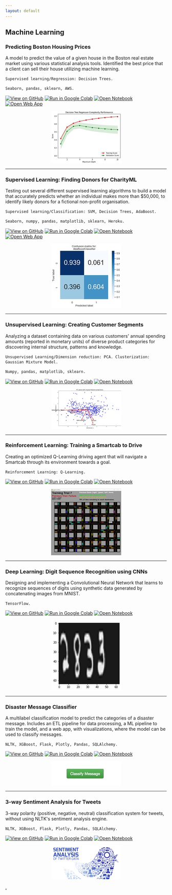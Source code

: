 ```yaml
---
layout: default
---
```

<a name="machinelearning"></a>
## Machine Learning
<a name="boston"></a>
### Predicting Boston Housing Prices 
A model to predict the value of a given house in the Boston real estate market using various statistical analysis tools. Identified the best price that a client can sell their house utilizing machine learning. 
```
Supervised learning/Regression: Decision Trees.
```
```python 
Seaborn, pandas, sklearn, AWS.
```

[![View on GitHub](https://img.shields.io/badge/GitHub-View_on_GitHub-blue?logo=GitHub)](https://github.com/alex-coch/alex-coch.github.io/blob/main/boston_housing/)
[![Run in Google Colab](https://img.shields.io/badge/Colab-Run_in_Google_Colab-blue?logo=Google&logoColor=FDBA18)](https://githubtocolab.com/alex-coch/alex-coch.github.io/blob/main/boston_housing/boston_housing.ipynb)
[![Open Notebook](https://img.shields.io/badge/Jupyter-Open_Notebook-blue?logo=Jupyter)](/boston_housing/boston_housing.html)
[![Open Web App](https://img.shields.io/badge/AWS-Open_Web_App-blue?logo=amazon-aws)](http://ec2-3-144-15-139.us-east-2.compute.amazonaws.com/)

<center><img src="/assets/img/boston.jpg"></center>

---
<a name="donors"></a>
### Supervised Learning: Finding Donors for CharityML 
Testing out several different supervised learning algorithms to build a model that accurately predicts whether an individual makes more than $50,000, to identify likely donors for a fictional non-profit organisation.
```
Supervised learning/Classification: SVM, Decision Trees, AdaBoost.
```
```python
Seaborn, numpy, pandas, matplotlib, sklearn, Heroku.
```

[![View on GitHub](https://img.shields.io/badge/GitHub-View_on_GitHub-blue?logo=GitHub)](https://github.com/alex-coch/alex-coch.github.io/blob/main/finding_donors/)
[![Run in Google Colab](https://img.shields.io/badge/Colab-Run_in_Google_Colab-blue?logo=Google&logoColor=FDBA18)](https://githubtocolab.com/alex-coch/alex-coch.github.io/blob/main/finding_donors/finding_donors.ipynb)
[![Open Notebook](https://img.shields.io/badge/Jupyter-Open_Notebook-blue?logo=Jupyter)](/finding_donors/finding_donors.html)
[![Open Web App](https://img.shields.io/badge/Heroku-Open_Web_App-blue?logo=Heroku)](https://alex-coch.herokuapp.com/)

<center><img src="/assets/img/donors.jpg"></center>

---
<a name="segments"></a>
### Unsupervised Learning: Creating Customer Segments 
Analyzing a dataset containing data on various customers' annual spending amounts (reported in monetary units) of diverse product categories for discovering internal structure, patterns and knowledge.

```
Unsupervised Learning/Dimension reduction: PCA. Clusterization: Gaussian Mixture Model.
```
```python
Numpy, pandas, matplotlib, sklearn.
```

[![View on GitHub](https://img.shields.io/badge/GitHub-View_on_GitHub-blue?logo=GitHub)](https://github.com/alex-coch/alex-coch.github.io/blob/main/customer_segments/)
[![Run in Google Colab](https://img.shields.io/badge/Colab-Run_in_Google_Colab-blue?logo=Google&logoColor=FDBA18)](https://githubtocolab.com/alex-coch/alex-coch.github.io/blob/main/customer_segments/customer_segments.ipynb)
[![Open Notebook](https://img.shields.io/badge/Jupyter-Open_Notebook-blue?logo=Jupyter)](/customer_segments/customer_segments.html)

<center><img src="/assets/img/customer.jpg"></center>

---
<a name="smartcab"></a>
### Reinforcement Learning: Training a Smartcab to Drive
Creating an optimized Q-Learning driving agent that will navigate a Smartcab through its environment towards a goal.

```
Reinforcement Learning: Q-Learning.
```

[![View on GitHub](https://img.shields.io/badge/GitHub-View_on_GitHub-blue?logo=GitHub)](https://github.com/alex-coch/alex-coch.github.io/tree/main/smartcab)
[![Run in Google Colab](https://img.shields.io/badge/Colab-Run_in_Google_Colab-blue?logo=Google&logoColor=FDBA18)](https://githubtocolab.com/alex-coch/alex-coch.github.io/blob/main/smartcab/smartcab.ipynb)
[![Open Notebook](https://img.shields.io/badge/Jupyter-Open_Notebook-blue?logo=Jupyter)](/smartcab/smartcab.html)

<center><img src="/assets/img/smartcab.jpg"></center>

---
<a name="digit"></a>
 
### Deep Learning: Digit Sequence Recognition using CNNs
Designing and implementing a Convolutional Neural Network that learns to recognize sequences of digits using synthetic data generated by concatenating images from MNIST.
```
TensorFlow.
```

[![View on GitHub](https://img.shields.io/badge/GitHub-View_on_GitHub-blue?logo=GitHub)](https://github.com/alex-coch/alex-coch.github.io/tree/main/digit_recognition)
[![Run in Google Colab](https://img.shields.io/badge/Colab-Run_in_Google_Colab-blue?logo=Google&logoColor=FDBA18)](https://githubtocolab.com/alex-coch/alex-coch.github.io/blob/main/digit_recognition/digit_recognition_mnist_sequence.ipynb)
[![Open Notebook](https://img.shields.io/badge/Jupyter-Open_Notebook-blue?logo=Jupyter)](/digit_recognition/digit_recognition_mnist_sequence.html)

<center><img src="/assets/img/digit.jpg"></center>

---
<a name="message"></a>
 
### Disaster Message Classifier 
A multilabel classification model to predict the categories of a disaster message. Includes an ETL pipeline for data processing, a ML pipeline to train the model, and a web app, with visualizations, where the model can be used to classify messages.


```
NLTK, XGBoost, Flask, Plotly, Pandas, SQLAlchemy.
```

[![View on GitHub](https://img.shields.io/badge/GitHub-View_on_GitHub-blue?logo=GitHub)](https://github.com/alex-coch/alex-coch.github.io/tree/main/message)
[![Run in Google Colab](https://img.shields.io/badge/Colab-Run_in_Google_Colab-blue?logo=Google&logoColor=FDBA18)](https://githubtocolab.com/alex-coch/alex-coch.github.io/blob/main/message/notebook/walkthrough.ipynb)
[![Open Notebook](https://img.shields.io/badge/Jupyter-Open_Notebook-blue?logo=Jupyter)](/message/notebook/walkthrough.html)

<center><img src="/assets/img/message.jpg"></center>

---
<a name="sentiment"></a>
 
### 3-way Sentiment Analysis for Tweets 
3-way polarity (positive, negative, neutral) classification system for tweets, without using NLTK's sentiment analysis engine. 


```
NLTK, XGBoost, Flask, Plotly, Pandas, SQLAlchemy.
```

[![View on GitHub](https://img.shields.io/badge/GitHub-View_on_GitHub-blue?logo=GitHub)](https://github.com/alex-coch/alex-coch.github.io/tree/main/sentiment)
[![Run in Google Colab](https://img.shields.io/badge/Colab-Run_in_Google_Colab-blue?logo=Google&logoColor=FDBA18)](https://githubtocolab.com/alex-coch/alex-coch.github.io/blob/main/sentiment/Sentiment_Analysis_for_Tweets.ipynb)
[![Open Notebook](https://img.shields.io/badge/Jupyter-Open_Notebook-blue?logo=Jupyter)](/sentiment/Sentiment_Analysis_for_Tweets.html)

<center><img src="/assets/img/sentiment.png"></center>








[.](another-page.md)